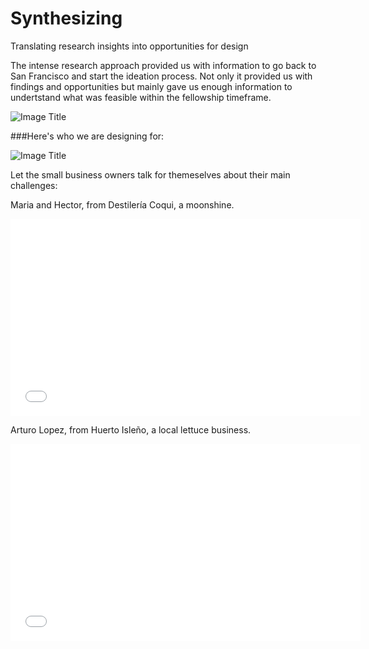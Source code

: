 # Synthesizing

Translating research insights into opportunities for design

The intense research approach provided us with information to go back to San Francisco and start the ideation process. Not only it provided us with findings and opportunities but mainly gave us enough information to undertstand what was feasible within the fellowship timeframe.

![Image Title](http://cl.ly/image/1E1J2z2u0y25/pasted-from-clipboard.png)



###Here's who we are designing for:



![Image Title]( http://cl.ly/image/1s0r422L3r2D/Personas%20-%20SME.001.jpg)


Let the small business owners talk for themeselves about their main challenges:

Maria and Hector, from Destilería Coqui, a moonshine.

<iframe width="560" height="315" src="//www.youtube.com/embed/MSeHB5vng3E" frameborder="0" allowfullscreen></iframe>


Arturo Lopez, from Huerto Isleño, a local lettuce business.


<iframe width="560" height="315" src="//www.youtube.com/embed/fiICKbemoJ0" frameborder="0" allowfullscreen></iframe>




